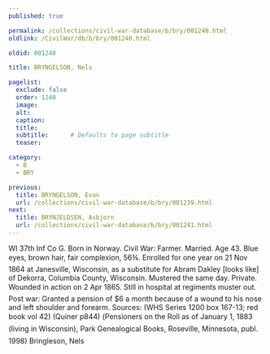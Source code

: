 ```yaml
---
published: true

permalink: /collections/civil-war-database/b/bry/001240.html
oldlink: /CivilWar/db/b/bry/001240.html

oldid: 001240

title: BRYNGELSON, Nels

pagelist:
  exclude: false
  order: 1240
  image: 
  alt:
  caption:
  title:
  subtitle:      # Defaults to page subtitle
  teaser:

category: 
  - B 
  - BRY

previous:
  title: BRYNGELSON, Evan
  url: /collections/civil-war-database/b/bry/001239.html  
next:
  title: BRYNJELDSEN, Asbjorn
  url: /collections/civil-war-database/b/bry/001241.html   
---
```

WI 37th Inf Co G. Born in Norway. Civil War: Farmer. Married. Age 43. Blue eyes, brown hair, fair complexion, 5&#146;6&frac34;&#148;. Enrolled for one year on 21 Nov 1864 at Janesville, Wisconsin, as a substitute for Abram Dakley [looks like] of Dekorra, Columbia County, Wisconsin. Mustered the same day. Private. Wounded in action on 2 Apr 1865. Still in hospital at regiment&#146;s muster out. Post war: Granted a pension of $6 a month because of a wound to his nose and left shoulder and forearm. Sources: (WHS Series 1200 box 167-13; red book vol 42) (Quiner p844) (&#147;Pensioners on the Roll as of January 1, 1883 (living in Wisconsin)&#148;, Park Genealogical Books, Roseville, Minnesota, publ. 1998) &#147;Bringleson, Nels&#148;